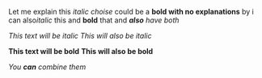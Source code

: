 Let me explain this _italic choise_ could be a __bold with no explanations__ by i can also*italic* this and **bold** that and _**also** have both_

*This text will be italic*
_This will also be italic_

**This text will be bold**
__This will also be bold__

_You **can** combine them_


